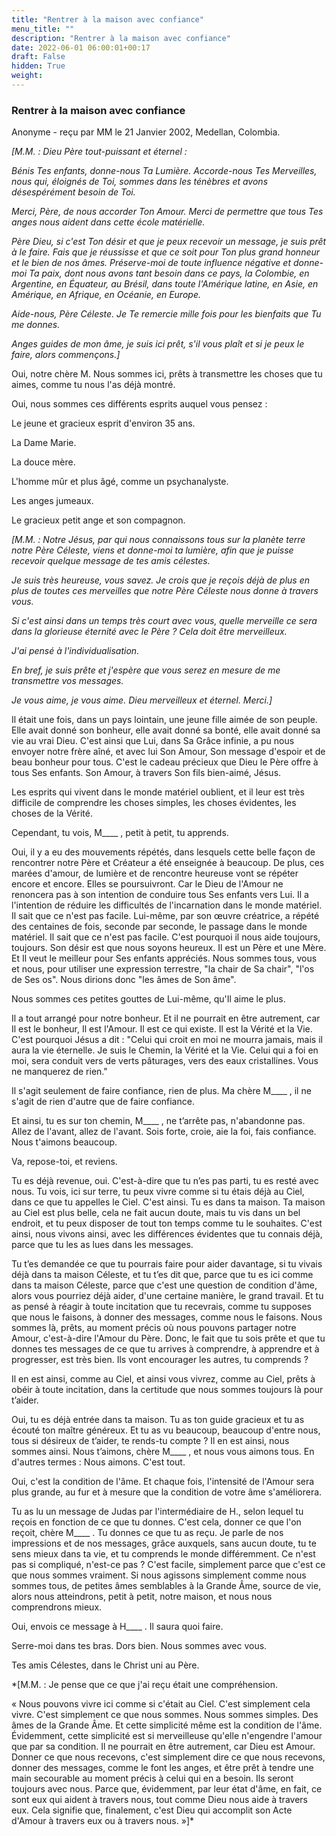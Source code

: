 ```yaml
---
title: "Rentrer à la maison avec confiance"
menu_title: ""
description: "Rentrer à la maison avec confiance"
date: 2022-06-01 06:00:01+00:17
draft: False
hidden: True
weight:
---
```

### Rentrer à la maison avec confiance

Anonyme - reçu par MM le 21 Janvier 2002, Medellan, Colombia.

*[M.M. : Dieu Père tout-puissant et éternel :*

*Bénis Tes enfants, donne-nous Ta Lumière. Accorde-nous Tes Merveilles, nous qui, éloignés de Toi, sommes dans les ténèbres et avons désespérément besoin de Toi.*

*Merci, Père, de nous accorder Ton Amour. Merci de permettre que tous Tes anges nous aident dans cette école matérielle.*

*Père Dieu, si c'est Ton désir et que je peux recevoir un message, je suis prêt à le faire. Fais que je réussisse et que ce soit pour Ton plus grand honneur et le bien de nos âmes. Préserve-moi de toute influence négative et donne-moi Ta paix, dont nous avons tant besoin dans ce pays, la Colombie, en Argentine, en Équateur, au Brésil, dans toute l'Amérique latine, en Asie, en Amérique, en Afrique, en Océanie, en Europe.*

*Aide-nous, Père Céleste. Je Te remercie mille fois pour les bienfaits que Tu me donnes.*

*Anges guides de mon âme, je suis ici prêt, s'il vous plaît et si je peux le faire, alors commençons.]*

Oui, notre chère M. Nous sommes ici, prêts à transmettre les choses que tu aimes, comme tu nous l'as déjà montré.

Oui, nous sommes ces différents esprits auquel vous pensez :

Le jeune et gracieux esprit d'environ 35 ans.

La Dame Marie.

La douce mère.

L'homme mûr et plus âgé, comme un psychanalyste.

Les anges jumeaux.

Le gracieux petit ange et son compagnon.

*[M.M. : Notre Jésus, par qui nous connaissons tous sur la planète terre notre Père Céleste, viens et donne-moi ta lumière, afin que je puisse recevoir quelque message de tes amis célestes.*

*Je suis très heureuse, vous savez. Je crois que je reçois déjà de plus en plus de toutes ces merveilles que notre Père Céleste nous donne à travers vous.*

*Si c'est ainsi dans un temps très court avec vous, quelle merveille ce sera dans la glorieuse éternité avec le Père ? Cela doit être merveilleux.*

*J'ai pensé à l'individualisation.*

*En bref, je suis prête et j'espère que vous serez en mesure de me transmettre vos messages.*

*Je vous aime, je vous aime. Dieu merveilleux et éternel. Merci.]*

Il était une fois, dans un pays lointain, une jeune fille aimée de son peuple. Elle avait donné son bonheur, elle avait donné sa bonté, elle avait donné sa vie au vrai Dieu. C'est ainsi que Lui, dans Sa Grâce infinie, a pu nous envoyer notre frère aîné, et avec lui Son Amour, Son message d'espoir et de beau bonheur pour tous. C'est le cadeau précieux que Dieu le Père offre à tous Ses enfants. Son Amour, à travers Son fils bien-aimé, Jésus.

Les esprits qui vivent dans le monde matériel oublient, et il leur est très difficile de comprendre les choses simples, les choses évidentes, les choses de la Vérité.

Cependant, tu vois, M____ , petit à petit, tu apprends.

Oui, il y a eu des mouvements répétés, dans lesquels cette belle façon de rencontrer notre Père et Créateur a été enseignée à beaucoup. De plus, ces marées d'amour, de lumière et de rencontre heureuse vont se répéter encore et encore. Elles se poursuivront. Car le Dieu de l'Amour ne renoncera pas à son intention de conduire tous Ses enfants vers Lui. Il a l'intention de réduire les difficultés de l'incarnation dans le monde matériel. Il sait que ce n'est pas facile. Lui-même, par son œuvre créatrice, a répété des centaines de fois, seconde par seconde, le passage dans le monde matériel. Il sait que ce n'est pas facile. C'est pourquoi il nous aide toujours, toujours. Son désir est que nous soyons heureux. Il est un Père et une Mère. Et Il veut le meilleur pour Ses enfants appréciés. Nous sommes tous, vous et nous, pour utiliser une expression terrestre, "la chair de Sa chair", "l'os de Ses os". Nous dirions donc "les âmes de Son âme".

Nous sommes ces petites gouttes de Lui-même, qu'Il aime le plus.

Il a tout arrangé pour notre bonheur. Et il ne pourrait en être autrement, car Il est le bonheur, Il est l'Amour. Il est ce qui existe. Il est la Vérité et la Vie. C'est pourquoi Jésus a dit : "Celui qui croit en moi ne mourra jamais, mais il aura la vie éternelle. Je suis le Chemin, la Vérité et la Vie. Celui qui a foi en moi, sera conduit vers de verts pâturages, vers des eaux cristallines. Vous ne manquerez de rien."

Il s'agit seulement de faire confiance, rien de plus. Ma chère M____ , il ne s'agit de rien d'autre que de faire confiance.

Et ainsi, tu es sur ton chemin, M____ , ne t’arrête pas, n'abandonne pas. Allez de l'avant, allez de l'avant. Sois forte, croie, aie la foi, fais confiance. Nous t'aimons beaucoup.

Va, repose-toi, et reviens.

Tu es déjà revenue, oui. C'est-à-dire que tu n’es pas parti, tu es resté avec nous. Tu vois, ici sur terre, tu peux vivre comme si tu étais déjà au Ciel, dans ce que tu appelles le Ciel. C'est ainsi. Tu es dans ta maison. Ta maison au Ciel est plus belle, cela ne fait aucun doute, mais tu vis dans un bel endroit, et tu peux disposer de tout ton temps comme tu le souhaites. C'est ainsi, nous vivons ainsi, avec les différences évidentes que tu connais déjà, parce que tu les as lues dans les messages.

Tu t’es demandée ce que tu pourrais faire pour aider davantage, si tu vivais déjà dans ta maison Céleste, et tu t’es dit que, parce que tu es ici comme dans ta maison Céleste, parce que c'est une question de condition d'âme, alors vous pourriez déjà aider, d'une certaine manière, le grand travail. Et tu as pensé à réagir à toute incitation que tu recevrais, comme tu supposes que nous le faisons, à donner des messages, comme nous le faisons. Nous sommes là, prêts, au moment précis où nous pouvons partager notre Amour, c'est-à-dire l'Amour du Père. Donc, le fait que tu sois prête et que tu donnes tes messages de ce que tu arrives à comprendre, à apprendre et à progresser, est très bien. Ils vont encourager les autres, tu comprends ?

Il en est ainsi, comme au Ciel, et ainsi vous vivrez, comme au Ciel, prêts à obéir à toute incitation, dans la certitude que nous sommes toujours là pour t’aider.

Oui, tu es déjà entrée dans ta maison. Tu as ton guide gracieux et tu as écouté ton maître généreux. Et tu as vu beaucoup, beaucoup d'entre nous, tous si désireux de t’aider, te rends-tu compte ? Il en est ainsi, nous sommes ainsi. Nous t’aimons, chère M____ , et nous vous aimons tous. En d'autres termes : Nous aimons. C'est tout.

Oui, c'est la condition de l'âme. Et chaque fois, l'intensité de l'Amour sera plus grande, au fur et à mesure que la condition de votre âme s'améliorera.

Tu as lu un message de Judas par l'intermédiaire de H., selon lequel tu reçois en fonction de ce que tu donnes. C'est cela, donner ce que l'on reçoit, chère M____ . Tu donnes ce que tu as reçu. Je parle de nos impressions et de nos messages, grâce auxquels, sans aucun doute, tu te sens mieux dans ta vie, et tu comprends le monde différemment. Ce n'est pas si compliqué, n'est-ce pas ?
C'est facile, simplement parce que c'est ce que nous sommes vraiment. Si nous agissons simplement comme nous sommes tous, de petites âmes semblables à la Grande Âme, source de vie, alors nous atteindrons, petit à petit, notre maison, et nous nous comprendrons mieux.

Oui, envois ce message à H____ . Il saura quoi faire.

Serre-moi dans tes bras. Dors bien. Nous sommes avec vous.

Tes amis Célestes, dans le Christ uni au Père.

*[M.M. : Je pense que ce que j'ai reçu était une compréhension.

« Nous pouvons vivre ici comme si c'était au Ciel. C'est simplement cela vivre. C'est simplement ce que nous sommes. Nous sommes simples. Des âmes de la Grande Âme. Et cette simplicité même est la condition de l'âme. Évidemment, cette simplicité est si merveilleuse qu'elle n'engendre l'amour que par sa condition. Il ne pourrait en être autrement, car Dieu est Amour. Donner ce que nous recevons, c'est simplement dire ce que nous recevons, donner des messages, comme le font les anges, et être prêt à tendre une main secourable au moment précis à celui qui en a besoin. Ils seront toujours avec nous. Parce que, évidemment, par leur état d'âme, en fait, ce sont eux qui aident à travers nous, tout comme Dieu nous aide à travers eux. Cela signifie que, finalement, c'est Dieu qui accomplit son Acte d'Amour à travers eux ou à travers nous. »]*

